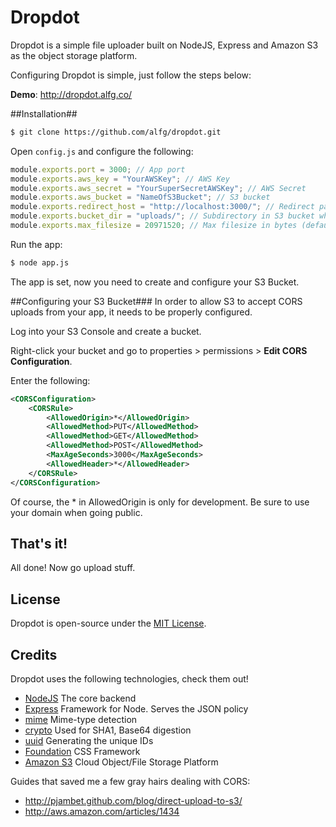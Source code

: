 # Dropdot #

Dropdot is a simple file uploader built on NodeJS, Express and Amazon S3 as the object storage platform.

Configuring Dropdot is simple, just follow the steps below:

**Demo**: http://dropdot.alfg.co/

##Installation##
```bash
$ git clone https://github.com/alfg/dropdot.git
```

Open `config.js` and configure the following:

```javascript
module.exports.port = 3000; // App port
module.exports.aws_key = "YourAWSKey"; // AWS Key
module.exports.aws_secret = "YourSuperSecretAWSKey"; // AWS Secret
module.exports.aws_bucket = "NameOfS3Bucket"; // S3 bucket
module.exports.redirect_host = "http://localhost:3000/"; // Redirect page after successful upload
module.exports.bucket_dir = "uploads/"; // Subdirectory in S3 bucket where uploads will go
module.exports.max_filesize = 20971520; // Max filesize in bytes (default 20MB)
```
Run the app:

```bash
$ node app.js
```

The app is set, now you need to create and configure your S3 Bucket.

##Configuring your S3 Bucket###
In order to allow S3 to accept CORS uploads from your app, it needs to be properly configured.

Log into your S3 Console and create a bucket.

Right-click your bucket and go to properties > permissions > **Edit CORS Configuration**.

Enter the following:

```xml
<CORSConfiguration>
    <CORSRule>
        <AllowedOrigin>*</AllowedOrigin>
        <AllowedMethod>PUT</AllowedMethod>
        <AllowedMethod>GET</AllowedMethod>
        <AllowedMethod>POST</AllowedMethod>
        <MaxAgeSeconds>3000</MaxAgeSeconds>
        <AllowedHeader>*</AllowedHeader>
    </CORSRule>
</CORSConfiguration>
```
Of course, the * in AllowedOrigin is only for development. Be sure to use your domain when going public.

## That's it! ##
All done! Now go upload stuff.

## License ##
Dropdot is open-source under the [MIT License][1].

## Credits ##
Dropdot uses the following technologies, check them out!
* [NodeJS][2] The core backend
* [Express][3] Framework for Node. Serves the JSON policy
* [mime][4] Mime-type detection
* [crypto][5] Used for SHA1, Base64 digestion
* [uuid][6] Generating the unique IDs
* [Foundation][7] CSS Framework
* [Amazon S3][8] Cloud Object/File Storage Platform

Guides that saved me a few gray hairs dealing with CORS:

* http://pjambet.github.com/blog/direct-upload-to-s3/
* http://aws.amazon.com/articles/1434

[1]: http://opensource.org/licenses/MIT
[2]: http://nodejs.org
[3]: http://expressjs.com/
[4]: https://github.com/broofa/node-mime
[5]: http://nodejs.org/api/crypto.html
[6]: https://github.com/broofa/node-uuid
[7]: http://foundation.zurb.com
[8]: http://aws.amazon.com/s3/

